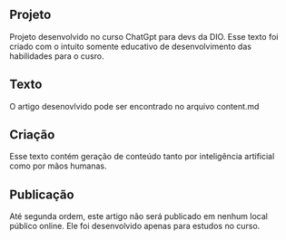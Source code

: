 ## Projeto

Projeto desenvolvido no curso ChatGpt para devs da DIO.
Esse texto foi criado com o intuito somente educativo de desenvolvimento das habilidades para o cusro.

## Texto

O artigo desenovlvido pode ser encontrado no arquivo content.md

## Criação

Esse texto contém geração de conteúdo tanto por inteligência artificial como por mãos humanas.

## Publicação

Até segunda ordem, este artigo não será publicado em nenhum local público online. Ele foi desenvolvido apenas para estudos no curso.
